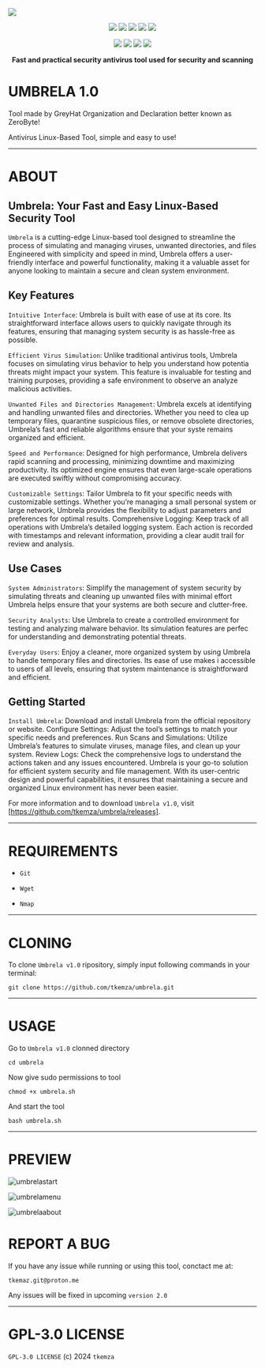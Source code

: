 <img src="pics/umbrella.png">

<p align="center">
  <img src="https://img.shields.io/badge/Version-1.0-green?style=for-the-badge">
  <img src="https://img.shields.io/github/license/tkemza/umbrela?style=for-the-badge">
  <img src="https://img.shields.io/github/stars/tkemza/umbrela?style=for-the-badge">
  <img src="https://img.shields.io/github/issues/tkemza/umbrela?color=red&style=for-the-badge">
  <img src="https://img.shields.io/github/forks/tkemza/umbrela?color=teal&style=for-the-badge">
</p>

<p align="center">
  <img src="https://img.shields.io/badge/Open%20Source-Yes-darkgreen?style=flat-square">
  <img src="https://img.shields.io/badge/Maintained%3F-Yes-lightblue?style=flat-square">
  <img src="https://img.shields.io/badge/Written%20In-Bash-darkcyan?style=flat-square">
  <img src="https://hits.seeyoufarm.com/api/count/incr/badge.svg?url=https%3A%2F%2Fgithub.com%2Ftkemza%2Fumbrela&title=Visitors&edge_flat=false"/></a>
</p>

<p align="center"><b>Fast and practical security antivirus tool used for security and scanning</b></p>


# UMBRELA 1.0

 Tool made by GreyHat Organization and Declaration better known as ZeroByte!

 Antivirus Linux-Based Tool, simple and easy to use! 

-----
# ABOUT 

## Umbrela: Your Fast and Easy Linux-Based Security Tool

 `Umbrela` is a cutting-edge Linux-based tool designed to streamline the process of simulating and managing viruses, unwanted directories, and files Engineered with simplicity and speed in mind, Umbrela offers a user-friendly interface and powerful functionality, making 
 it a valuable asset for anyone looking to maintain a secure and clean system environment.


## Key Features

 `Intuitive Interface`: Umbrela is built with ease of use at its core. Its straightforward interface allows users to quickly navigate through its features, ensuring that managing system security is as hassle-free as possible. 

 `Efficient Virus Simulation`: Unlike traditional antivirus tools, Umbrela focuses on simulating virus behavior to help you understand how potentia threats might impact your system. This feature is invaluable for testing and training purposes, providing a safe environment to observe an analyze malicious activities. 

 `Unwanted Files and Directories Management`: Umbrela excels at identifying and handling unwanted files and directories. Whether you need to clea up temporary files, quarantine suspicious files, or remove obsolete directories, Umbrela’s fast and reliable algorithms ensure that your syste remains organized and efficient. 

 `Speed and Performance`: Designed for high performance, Umbrela delivers rapid scanning and processing, minimizing downtime and maximizing   productivity. Its optimized engine ensures that even large-scale operations are executed swiftly without compromising accuracy. 

 `Customizable Settings`: Tailor Umbrela to fit your specific needs with customizable settings. Whether you’re managing a small personal system or  large network, Umbrela provides the flexibility to adjust parameters and preferences for optimal results. 
 Comprehensive Logging: Keep track of all operations with Umbrela’s detailed logging system. Each action is recorded with timestamps and relevant information, providing a clear audit trail for review and analysis. 


## Use Cases
 `System Administrators`: Simplify the management of system security by simulating threats and cleaning up unwanted files with minimal effort Umbrela helps ensure that your systems are both secure and clutter-free.

 `Security Analysts`: Use Umbrela to create a controlled environment for testing and analyzing malware behavior. Its simulation features are perfec for understanding and demonstrating potential threats.

 `Everyday Users`: Enjoy a cleaner, more organized system by using Umbrela to handle temporary files and directories. Its ease of use makes i accessible to users of all levels, ensuring that system maintenance is straightforward and efficient.

## Getting Started
 `Install Umbrela`: Download and install Umbrela from the official repository or website.
 Configure Settings: Adjust the tool’s settings to match your specific needs and preferences.
 Run Scans and Simulations: Utilize Umbrela’s features to simulate viruses, manage files, and clean up your system.
 Review Logs: Check the comprehensive logs to understand the actions taken and any issues encountered.
 Umbrela is your go-to solution for efficient system security and file management. With its user-centric design and powerful capabilities, it ensures that maintaining a secure and organized Linux environment has never been easier.

 For more information and to download `Umbrela v1.0`, visit [https://github.com/tkemza/umbrela/releases].

-----
# REQUIREMENTS

- `Git`

- `Wget`

- `Nmap`

-----
# CLONING

 To clone `Umbrela v1.0` ripository, simply input following commands in your terminal:

    git clone https://github.com/tkemza/umbrela.git

-----
# USAGE

 Go to `Umbrela v1.0` clonned directory

    cd umbrela

 Now give sudo permissions to tool

    chmod +x umbrela.sh

 And start the tool

    bash umbrela.sh

-----
# PREVIEW

![umbrelastart](pics/umbrelastart.png)

![umbrelamenu](pics/umbrelamenu.png)

![umbrelaabout](pics/umbrelaabout.png)

# REPORT A BUG

 If you have any issue while running or using this tool, conctact me at:

    tkemaz.git@proton.me

 Any issues will be fixed in upcoming `version 2.0`

-----
# GPL-3.0 LICENSE

`GPL-3.0 LICENSE` (c) 2024 `tkemza`
